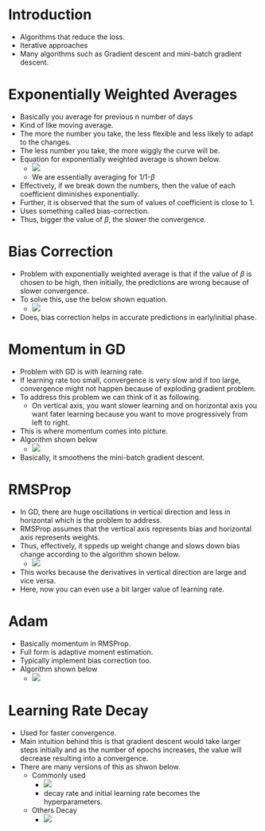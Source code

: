 # Introduction
* Algorithms that reduce the loss.
* Iterative approaches
* Many algorithms such as Gradient descent and mini-batch gradient descent.

# Exponentially Weighted Averages
* Basically you average for previous n number of days
* Kind of like moving average.
* The more the number you take, the less flexible and less likely to adapt to the changes.
* The less number you take, the more wiggly the curve will be.
* Equation for exponentially weighted average is shown below.
    * ![](/assets/images/2022-06-11-07-28-57.png)
    * We are essentially averaging for 1/1-$\beta$
* Effectively, if we break down the numbers, then the value of each coefficient diminishes exponentially.
* Further, it is observed that the sum of values of coefficient is close to 1.
* Uses something called bias-correction.
* Thus, bigger the value of $\beta$, the slower the convergence.

# Bias Correction
* Problem with exponentially weighted average is that if the value of $\beta$ is chosen to be high, then initially, the predictions are wrong because of slower convergence.
* To solve this, use the below shown equation.
    * ![](/assets/images/2022-06-11-07-37-25.png)
* Does, bias correction helps in accurate predictions in early/initial phase.

# Momentum in GD
* Problem with GD is with learning rate.
* If learning rate too small, convergence is very slow and if too large, convergence might not happen because of exploding gradient problem.
* To address this problem we can think of it as following.
    * On vertical axis, you want slower learning and on horizontal axis you want fater learning because you want to move progressively from left to right.
* This is where momentum comes into picture.
* Algorithm shown below
    * ![](/assets/images/2022-06-11-07-44-16.png)
* Basically, it smoothens the mini-batch gradient descent.

# RMSProp
* In GD, there are huge oscillations in vertical direction and less in horizontal which is the problem to address.
* RMSProp assumes that the vertical axis represents bias and horizontal axis represents weights.
* Thus, effectively, it sppeds up weight change and slows down bias change according to the algorithm shown below.
    * ![](/assets/images/2022-06-11-07-51-23.png)
* This works because the derivatives in vertical direction are large and vice versa.
* Here, now you can even use a bit larger value of learning rate.

# Adam
* Basically momentum in RMSProp.
* Full form is adaptive moment estimation.
* Typically implement bias correction too.
* Algorithm shown below
    * ![](/assets/images/2022-06-11-07-55-20.png)

# Learning Rate Decay
* Used for faster convergence.
* Main intuition behind this is that gradient descent would take larger steps initially and as the number of epochs increases, the value will decrease resulting into a convergence.
* There are many versions of this as shwon below.
    * Commonly used
        * ![](/assets/images/2022-06-11-07-59-13.png)
        * decay rate and initial learning rate becomes the hyperparameters.
    * Others Decay
        * ![](/assets/images/2022-06-11-08-00-42.png)